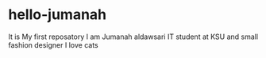 # hello-jumanah
It is My first reposatory 
I am Jumanah aldawsari IT student at KSU and small fashion designer 
I love cats 
